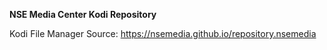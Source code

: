 **NSE Media Center Kodi Repository**

Kodi File Manager Source: https://nsemedia.github.io/repository.nsemedia
 
